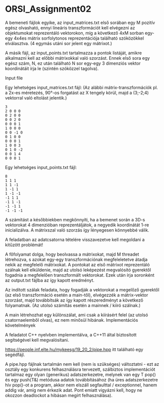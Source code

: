 # ORSI_Assignment02
A bemeneti fájlok egyike, az input_matrices.txt első sorában egy M pozitív egész olvasható, ennyi lineáris transzformációt kell elvégezni az objektumokat reprezentáló vektorokon, míg a következő 4xM sorban egy-egy 4x4es mátrix sorfolytonos reprezentációja található szóközökkel elválasztva. (4 egymás utáni sor jelent egy mátrixot.)

A másik fájl, az input_points.txt tartalmazza a pontok listáját, amikre alkalmazni kell az előbbi mátrixokkal való szorzást. Ennek első sora egy egész szám, N, ez után található N sor egy-egy 3 dimenziós vektor koordinátáit írja le (szintén szóközzel tagolva).

Input file

Egy lehetséges input_matrices.txt fájl: (Az alábbi mátrix-transzformációk pl. a 2x-es méretezés, 90°-os forgatást az X tengely körül, majd a (3;-2;4) vektorral való eltolást jelentik.)

    3
    2 0 0 0
    0 2 0 0
    0 0 2 0
    0 0 0 1
    1 0 0 0
    0 0 -1 0
    0 1 0 0
    0 0 0 1
    1 0 0 3
    0 1 0 -2
    0 0 1 4
    0 0 0 1
Egy lehetséges input_points.txt fájl:

    8
    1 1 1
    1 1 -1
    1 -1 1
    1 -1 -1
    -1 1 1
    -1 1 -1
    -1 -1 1
    -1 -1 -1
A számítást a későbbiekben megkönnyíti, ha a bemenet során a 3D-s vektorokat 4 dimenzióban reprezentáljátok, a negyedik koordinátát 1-re inicializálva. A mátrixszal való szorzás így lényegesen könnyebbé válik.

A feladatban az adatcsatorna tételére visszavezetve kell megoldani a kitűzött problémát!

A főfolyamat dolga, hogy beolvassa a mátrixokat, majd M threadet létrehozva, s azokat egy-egy transzformációnak megfeleletetve átadja nekik az megfelelő mátrixokat. A pontokat az első mátrixot reprezentáló szálnak kell elküldenie, majd az utolsó leképezést megvalósító gyerektől fogadnia a megfelelően transzformált vektorokat. Ezek után írja soronként az output.txt fájlba az így kapott eredményt.

Az indított szálak feladata, hogy fogadják a vektorokat a megelőző gyerektől (az első transzformáció esetén a main-től), elvégezzék a mátrix-vektor szorzást, majd továbbítsák az így kapott részeredményt a következő folyamatnak. (Az utolsó számítás esetén a mainnek / kiíró szálnak.)

A main létrehozhat egy különszálat, ami csak a kiírásért felel (az utolsó csatornaelemből olvas), ez nem minősül hibának.
Implementációs követelmények

A feladatot C++ nyelvben implementálva, a C++11 által biztosított <thread> segítségével kell megvalósítani.

https://people.inf.elte.hu/mykeesg/19_20_2/pipe.hpp itt található egy segédfájl.

A pipe.hpp fájlnak tartalmán nem kell (nem is szükséges) változtatni - ezt az osztály egy konkurens felhasználásra tervezett, szálbiztos implementációt tartalmaz egy olyan (generikus) adatszerkezetre, melynek van egy T pop() és egy push(T&) metódusa adatok továbbításához (ha üres adatszerkezetre hív pop()-ot a program, akkor nem elszáll segfaulttal / exceptionnel, hanem addig vár, amíg nem érkezik adat. Pont emiatt vigyázni kell, hogy ne okozzon deadlockot a hibásan megírt felhasználása).
